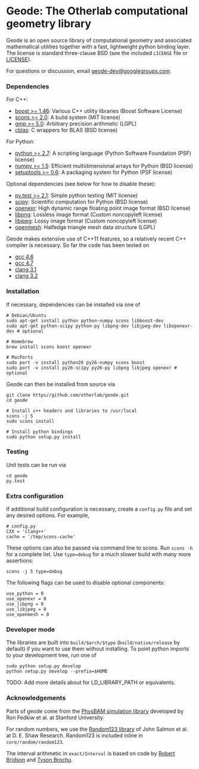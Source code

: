 Geode: The Otherlab computational geometry library
==================================================

Geode is an open source library of computational geometry and associated mathematical utilities
together with a fast, lightweight python binding layer.  The license is standard three-clause BSD
(see the included `LICENSE` file or [LICENSE](https://github.com/otherlab/core/blob/master/LICENSE)).

For questions or discussion, email geode-dev@googlegroups.com.

### Dependencies

For C++:

* [boost >= 1.46](http://www.boost.org): Various C++ utility libraries (Boost Software License)
* [scons >= 2.0](http://www.scons.org): A build system (MIT license)
* [gmp >= 5.0](http://gmplib.org): Arbitrary precision arithmetic (LGPL)
* [cblas](http://www.netlib.org/blas/blast-forum/cblas.tgz): C wrappers for BLAS (BSD license)

For Python:

* [python >= 2.7](http://python.org): A scripting language (Python Software Foundation (PSF) license)
* [numpy >= 1.5](http://numpy.scipy.org): Efficient multidimensional arrays for Python (BSD license)
* [setuptools >= 0.6](http://pythonhosted.org/setuptools): A packaging system for Python (PSF license)

Optional dependencies (see below for how to disable these):

* [py.test >= 2.1](http://pytest.org): Simple python testing (MIT license)
* [scipy](http://www.scipy.org): Scientific computation for Python (BSD license)
* [openexr](http://www.openexr.com): High dynamic range floating point image format (BSD license)
* [libpng](http://www.libpng.org): Lossless image format (Custom noncopyleft license)
* [libjpeg](http://www.ijg.org): Lossy image format (Custom noncopyleft license)
* [openmesh](http://www.openmesh.org): Halfedge triangle mesh data structure (LGPL)

Geode makes extensive use of C++11 features, so a relatively recent C++ compiler is necessary.  So far the code has been tested on

* [gcc 4.6](http://gcc.gnu.org)
* [gcc 4.7](http://gcc.gnu.org)
* [clang 3.1](http://clang.llvm.org)
* [clang 3.2](http://clang.llvm.org)

### Installation

If necessary, dependencies can be installed via one of

    # Debian/Ubuntu
    sudo apt-get install python python-numpy scons libboost-dev
    sudo apt-get python-scipy python-py libpng-dev libjpeg-dev libopenexr-dev # optional

    # Homebrew
    brew install scons boost openexr

    # MacPorts
    sudo port -v install python26 py26-numpy scons boost
    sudo port -v install py26-scipy py26-py libpng libjpeg openexr # optional

Geode can then be installed from source via

    git clone https//github.com/otherlab/geode.git
    cd geode

    # Install c++ headers and libraries to /usr/local
    scons -j 5
    sudo scons install

    # Install python bindings
    sudo python setup.py install

### Testing

Unit tests can be run via

    cd geode
    py.test

### Extra configuration

If additional build configuration is necessary, create a `config.py` file and set any desired options.  For example,

    # config.py
    CXX = 'clang++'
    cache = '/tmp/scons-cache'

These options can also be passed via command line to scons.  Run `scons -h` for a complete list.
Use `type=debug` for a much slower build with many more assertions:

    scons -j 5 type=debug

The following flags can be used to disable optional components:

    use_python = 0
    use_openexr = 0
    use_libpng = 0
    use_libjpeg = 0
    use_openmesh = 0

### Developer mode

The libraries are built into `build/$arch/$type` (`build/native/release` by default) if you want to use
them without installing.  To point python imports to your development tree, run one of

    sudo python setup.py develop
    python setup.py develop --prefix=$HOME

TODO: Add more details about for LD_LIBRARY_PATH or equivalents.

### Acknowledgements

Parts of geode come from the [PhysBAM simulation library](http://physbam.stanford.edu) developed by
Ron Fedkiw et al. at Stanford University.

For random numbers, we use the [Random123 library](http://www.deshawresearch.com/resources_random123.html) of
John Salmon et al. at D. E. Shaw Research.  Random123 is included inline in `core/random/random123`.

The interval arithmetic in `exact/Interval` is based on code by [Robert Bridson](http://www.cs.ubc.ca/~rbridson)
and [Tyson Brochu](http://www.cs.ubc.ca/~tbrochu).
